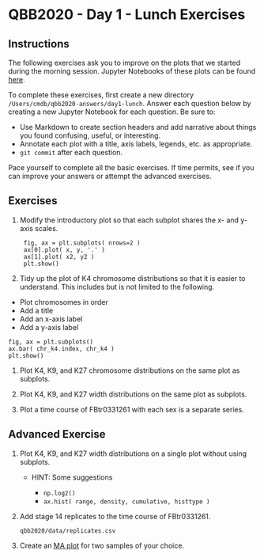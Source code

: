 # QBB2020 - Day 1 - Lunch Exercises

## Instructions

The following exercises ask you to improve on the plots that we started during the morning session.  Jupyter Notebooks of these plots can be found [here](https://github.com/bxlab/qbb2020/tree/master/day1/1-morning).

To complete these exercises, first create a new directory `/Users/cmdb/qbb2020-answers/day1-lunch`.  Answer each question below by creating a new Jupyter Notebook for each question.  Be sure to:

- Use Markdown to create section headers and add narrative about things you found confusing, useful, or interesting.
- Annotate each plot with a title, axis labels, legends, etc. as appropriate.
- `git commit` after each question.

Pace yourself to complete all the basic exercises.  If time permits, see if you can improve your answers or attempt the advanced exercises.

## Exercises

1. Modify the introductory plot so that each subplot shares the x- and y-axis scales.

        fig, ax = plt.subplots( nrows=2 )
        ax[0].plot( x, y, '.' )
        ax[1].plot( x2, y2 )
        plt.show()

1. Tidy up the plot of K4 chromosome distributions so that it is easier to understand. This includes but is not limited to the following.
  * Plot chromosomes in order
  * Add a title
  * Add an x-axis label
  * Add a y-axis label

  ```
  fig, ax = plt.subplots()
  ax.bar( chr_k4.index, chr_k4 )
  plt.show()
  ```
1. Plot K4, K9, and K27 chromosome distributions on the same plot as subplots.

1. Plot K4, K9, and K27 width distributions on the same plot as subplots.

1. Plot a time course of FBtr0331261 with each sex is a separate series.

## Advanced Exercise

1. Plot K4, K9, and K27 width distributions on a single plot without using subplots.

    - HINT: Some suggestions

        - `np.log2()`
        - `ax.hist( range, density, cumulative, histtype )`

1. Add stage 14 replicates to the time course of FBtr0331261.

    `qbb2020/data/replicates.csv`

1. Create an [MA plot](https://en.wikipedia.org/wiki/MA_plot) for two samples of your choice.
